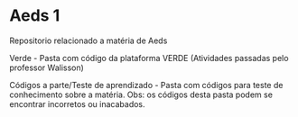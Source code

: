 # Aeds 1
Repositorio relacionado a matéria de Aeds

Verde - Pasta com código da plataforma VERDE (Atividades passadas pelo professor Walisson)

Códigos a parte/Teste de aprendizado - Pasta com códigos para teste de conhecimento sobre a matéria. Obs: os códigos desta pasta podem se encontrar incorretos ou inacabados.